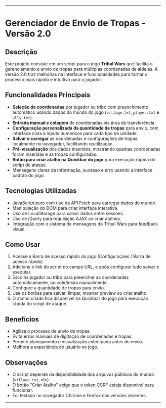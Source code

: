 
---

# Gerenciador de Envio de Tropas - Versão 2.0

## Descrição

Este projeto consiste em um script para o jogo **Tribal Wars** que facilita o gerenciamento e envio de tropas para múltiplas coordenadas de aldeias. A versão 2.0 traz melhorias na interface e funcionalidades para tornar o processo mais rápido e intuitivo para o jogador.

## Funcionalidades Principais

* **Seleção de coordenadas** por jogador ou tribo com preenchimento automático usando dados do mundo do jogo (`village.txt`, `player.txt` e `ally.txt`).
* **Entrada manual e colagem** de coordenadas via área de transferência.
* **Configuração personalizada da quantidade de tropas** para envio, com interface clara e inputs numéricos para cada tipo de unidade.
* **Salvar e carregar** as coordenadas e configurações de tropas localmente no navegador, facilitando reutilização.
* **Pré-visualização** dos dados inseridos, mostrando quantas coordenadas foram inseridas e as tropas configuradas.
* **Botão para criar atalho na Quickbar do jogo** para execução rápida do script de ataque.
* Mensagens claras de informação, sucesso e erro usando a interface padrão do jogo.

## Tecnologias Utilizadas

* JavaScript puro com uso da API Fetch para carregar dados do mundo.
* Manipulação do DOM para criar interface interativa.
* Uso de LocalStorage para salvar dados entre sessões.
* Uso de jQuery para requisição AJAX ao criar atalhos.
* Integração com o sistema de mensagens do Tribal Wars para feedback visual.

## Como Usar

1. Acesse a Barra de acesso rápido do jogo (Configurações / Barra de acesso rápido)
2. Adicione o link do script no campo URL, e após configurar tudo salvar e executar.
3. Escolha jogador ou tribo para preencher as coordenadas automaticamente, ou cole/insira manualmente.
4. Configure a quantidade de tropas para envio.
5. Use os botões para salvar, limpar, mostrar preview ou criar atalho.
6. O atalho criado fica disponível na Quickbar do jogo para execução rápida do script de ataque.

## Benefícios

* Agiliza o processo de envio de tropas.
* Evita erros manuais de digitação de coordenadas e tropas.
* Permite planejamento e visualização antecipada antes do envio.
* Melhora a experiência do usuário no jogo.

## Observações

* O script depende da disponibilidade dos arquivos públicos do mundo (`village.txt`, etc).
* O botão "Criar Atalho" exige que o token CSRF esteja disponível para funcionar.
* Foi testado no navegador Chrome e Firefox nas versões recentes.

---

